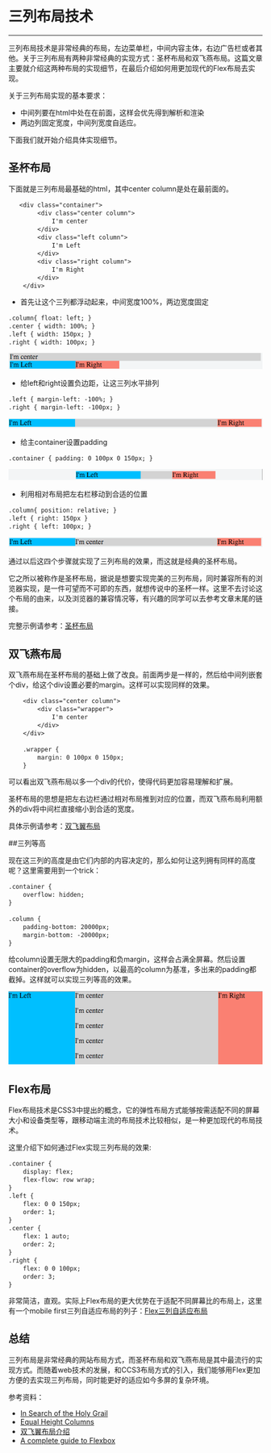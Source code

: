 # 三列布局技术

***

三列布局技术是非常经典的布局，左边菜单栏，中间内容主体，右边广告栏或者其他。关于三列布局有两种非常经典的实现方式：圣杯布局和双飞燕布局。这篇文章主要就介绍这两种布局的实现细节，在最后介绍如何用更加现代的Flex布局去实现。

关于三列布局实现的基本要求：

- 中间列要在html中处在在前面，这样会优先得到解析和渲染
- 两边列固定宽度，中间列宽度自适应。

下面我们就开始介绍具体实现细节。


## 圣杯布局

下面就是三列布局最基础的html，其中center column是处在最前面的。

```
   <div class="container">
        <div class="center column">
            I'm center
        </div>
        <div class="left column">
            I'm Left
        </div>
        <div class="right column">
            I'm Right
        </div>
    </div>
```

- 首先让这个三列都浮动起来，中间宽度100%，两边宽度固定

```
.column{ float: left; }
.center { width: 100%; }
.left { width: 150px; }
.right { width: 100px; }
```
![image](../gitbook/images/holygrail-layout/layout-1.png)

- 给left和right设置负边距，让这三列水平排列

```
.left { margin-left: -100%; }
.right { margin-left: -100px; }
```
![image](../gitbook/images/holygrail-layout/layout-2.png)

- 给主container设置padding

```
.container { padding: 0 100px 0 150px; }
```
![image](../gitbook/images/holygrail-layout/layout-3.png)

- 利用相对布局把左右栏移动到合适的位置

```
.column{ position: relative; }
.left { right: 150px }
.right { left: 100px; }
```
![image](../gitbook/images/holygrail-layout/layout-4.png)

通过以后这四个步骤就实现了三列布局的效果，而这就是经典的圣杯布局。

它之所以被称作是圣杯布局，据说是想要实现完美的三列布局，同时兼容所有的浏览器实现，是一件可望而不可即的东西，就想传说中的圣杯一样。这里不去讨论这个布局的由来，以及浏览器的兼容情况等，有兴趣的同学可以去参考文章末尾的链接。

完整示例请参考：[圣杯布局]

## 双飞燕布局

双飞燕布局在圣杯布局的基础上做了改良。前面两步是一样的，然后给中间列嵌套个div，给这个div设置必要的margin。这样可以实现同样的效果。


```
	<div class="center column">
    	<div class="wrapper">
            I'm center
        </div>
    </div>
    
    .wrapper {
    	margin: 0 100px 0 150px;
    }
```
可以看出双飞燕布局以多一个div的代价，使得代码更加容易理解和扩展。

圣杯布局的思想是把左右边栏通过相对布局推到对应的位置，而双飞燕布局利用额外的div将中间栏直接缩小到合适的宽度。

具体示例请参考：[双飞翼布局]

##三列等高

现在这三列的高度是由它们内部的内容决定的，那么如何让这列拥有同样的高度呢？这里需要用到一个trick：

```
.container {
    overflow: hidden;
}

.column {
    padding-bottom: 20000px;
    margin-bottom: -20000px;
}
```
给column设置无限大的padding和负margin，这样会占满全屏幕。然后设置container的overflow为hidden，以最高的column为基准，多出来的padding都截掉。这样就可以实现三列等高的效果。

![image](/../gitbook/images/holygrail-layout/layout-5.png)

## Flex布局

Flex布局技术是CSS3中提出的概念，它的弹性布局方式能够按需适配不同的屏幕大小和设备类型等，跟移动端主流的布局技术比较相似，是一种更加现代的布局技术。

这里介绍下如何通过Flex实现三列布局的效果:

```
.container {
    display: flex;
    flex-flow: row wrap;
}
.left {
    flex: 0 0 150px;
    order: 1;
}
.center {
    flex: 1 auto;
    order: 2;
}
.right {
    flex: 0 0 100px;
    order: 3;
}
```

非常简洁，直观。实际上Flex布局的更大优势在于适配不同屏幕比的布局上，这里有一个mobile first三列自适应布局的列子：[Flex三列自适应布局]

## 总结

三列布局是非常经典的网站布局方式，而圣杯布局和双飞燕布局是其中最流行的实现方式。而随着web技术的发展，和CCS3布局方式的引入，我们能够用Flex更加方便的去实现三列布局，同时能更好的适应如今多屏的复杂环境。

参考资料：

- [In Search of the Holy Grail]
- [Equal Height Columns]
- [双飞翼布局介绍]
- [A complete guide to Flexbox]

[圣杯布局]: https://jsfiddle.net/tanzhenxin/489Lh2gg/
[双飞翼布局]: https://jsfiddle.net/tanzhenxin/0sk8jvns/
[Flex三列自适应布局]:(https://jsfiddle.net/tanzhenxin/nL0rshj8/)
[Equal Height Columns]: http://www.positioniseverything.net/articles/onetruelayout/equalheight
[In Search of the Holy Grail]:http://alistapart.com/article/holygrail
[双飞翼布局介绍]:http://www.imooc.com/wenda/detail/254035
[A complete guide to Flexbox]:https://css-tricks.com/snippets/css/a-guide-to-flexbox/